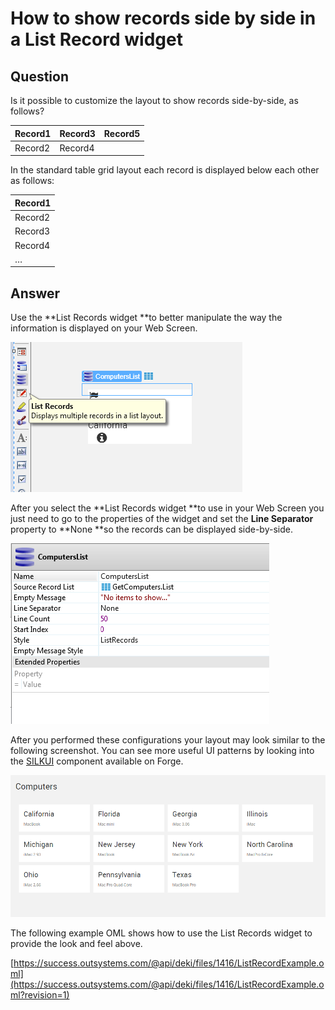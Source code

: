 # How to show records side by side in a List Record widget

## Question

 

Is it possible to customize the layout to show records side-by-side, as follows?

| Record1 | Record3 | Record5 |
|---------|---------|---------|
| Record2 | Record4 |         |

In the standard table grid layout each record is displayed below each other as follows:

| Record1 |
|---------|
| Record2 |
| Record3 |
| Record4 |
| …       |

## Answer

Use the **List Records widget **to better manipulate the way the information is displayed on your Web Screen.

![image alt text](images/How-to-show-records-side-by-side-in-a-List-Record-widget_0.png)

After you select the **List Records widget **to use in your Web Screen you just need to go to the properties of the widget and set the **Line Separator** property to **None **so the records can be displayed side-by-side.

![image alt text](images/How-to-show-records-side-by-side-in-a-List-Record-widget_1.png)

After you performed these configurations your layout may look similar to the following screenshot. You can see more useful UI patterns by looking into the [SILKUI](http://labs.outsystems.net/silkui/) component available on Forge.

![image alt text](images/How-to-show-records-side-by-side-in-a-List-Record-widget_2.png)

The following example OML shows how to use the List Records widget to provide the look and feel above.

[https://success.outsystems.com/@api/deki/files/1416/ListRecordExample.oml](https://success.outsystems.com/@api/deki/files/1416/ListRecordExample.oml?revision=1)

